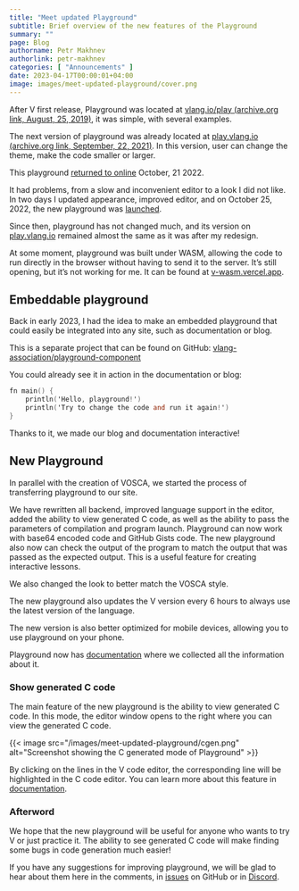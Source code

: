 ```yaml
---
title: "Meet updated Playground"
subtitle: Brief overview of the new features of the Playground
summary: ""
page: Blog
authorname: Petr Makhnev
authorlink: petr-makhnev
categories: [ "Announcements" ]
date: 2023-04-17T00:00:01+04:00
image: images/meet-updated-playground/cover.png
---
```


After V first release, Playground was located at
[vlang.io/play (archive.org link, August, 25, 2019)](https://web.archive.org/web/20190825140332/vlang.io/play),
it was simple, with several examples.

The next version of playground was already located at
[play.vlang.io (archive.org link, September, 22, 2021)](https://web.archive.org/web/20210922135352/http://play.vlang.io/).
In this version, user can change the theme, make the code smaller or larger.

This playground
[returned to online](https://twitter.com/v_language/status/1583480823151329280)
October, 21 2022.

It had problems, from a slow and inconvenient editor to a look I did not like.
In two days I updated appearance, improved editor, and on October 25, 2022, the new
playground was
[launched](https://discord.com/channels/592103645835821068/592723761812209664/1034225971324256319).

Since then, playground has not changed much, and its version on
[play.vlang.io](https://play.vlang.io)
remained almost the same as it was after my redesign.

At some moment, playground was built under WASM, allowing the code to run directly in the browser
without having to send it to the server.
It’s still opening, but it’s not working for me.
It can be found at [v-wasm.vercel.app](https://v-wasm.vercel.app).

## Embeddable playground

Back in early 2023, I had the idea to make an embedded playground that could easily be integrated
into any site, such as documentation or blog.

This is a separate project that can be found on GitHub:
[vlang-association/playground-component](https://github.com/vlang-association/playground-component)

You could already see it in action in the documentation or blog:

```v {play=true}
fn main() {
    println('Hello, playground!')
    println('Try to change the code and run it again!')
}
```

Thanks to it, we made our blog and documentation interactive!

## New Playground

In parallel with the creation of VOSCA, we started the process of transferring playground to our
site.

We have rewritten all backend, improved language support in the editor, added the ability to view
generated C code, as well as the ability to pass the parameters of compilation and program
launch.
Playground can now work with base64 encoded code and GitHub Gists code.
The new playground also now can check the output of the program to match the output that was
passed as the expected output.
This is a useful feature for creating interactive lessons.

We also changed the look to better match the VOSCA style.

The new playground also updates the V version every 6 hours to always use the latest version of the
language.

The new version is also better optimized for mobile devices, allowing you to use playground on your
phone.

Playground now has [documentation](https://docs.vosca.dev/tools/playground.html) where we collected
all the information about it.

### Show generated C code

The main feature of the new playground is the ability to view generated C code.
In this mode, the editor window opens to the right where you can view the generated C code.

{{< image src="/images/meet-updated-playground/cgen.png"
alt="Screenshot showing the C generated mode of Playground" >}}

By clicking on the lines in the V code editor, the corresponding line will be highlighted in the C
code editor.
You can learn more about this feature in
[documentation](https://docs.vosca.dev/tools/playground.html#show-generated-c-code).

### Afterword

We hope that the new playground will be useful for anyone who wants to try V or just practice it.
The ability to see generated C code will make finding some bugs in code generation much easier!

If you have any suggestions for improving playground, we will be glad to hear about them here in the
comments, in
[issues](https://github.com/vlang-association/playground/issues)
on GitHub or in
[Discord](https:///discord.gg/vlang).
